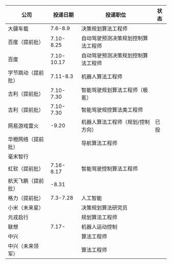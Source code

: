 | 公司               | 投递日期   | 投递职位                           | 状态 |
| ------------------ | ---------- | ---------------------------------- | ---- |
| 大疆车载           | 7.6-8.9    | 决策规划算法工程师                 |      |
| 百度（提前批）     | 7.10-8.25  | 自动驾驶预测决策规划控制算法工程师 |      |
| 百度               | 7.10-10.17 | 自动驾驶预测决策规划控制算法工程师 |      |
| 字节跳动（提前批） | 7.11-8.3   | 机器人算法工程师                   |      |
| 吉利（提前批）     | 7.10-7.30  | 智能驾驶规划算法工程师（极氪）     |      |
| 吉利（提前批）     | 7.10-7.30  | 智能驾驶规控算法类工程师           |      |
| 网易游戏雷火       | -9.20      | 机器人算法工程师（规划/控制方向）  | 已投 | 
| 华橙网络（提前批） |            | 导航算法工程师                     |      |
| 毫末智行           |            |                                    |      |
| 虹软（提前批）     | 7.16-8.17  | 智能驾驶控制算法工程师             |      |
| 航天飞鹏（提前批） | -8.31      |                                    |      |
| 格力（提前批）     | 7.3-7.28   | 人工智能                           |      |
| 小米（未来星）     |            | 决策规划算法研究员                 |      |
| 元戎启行           |            | 规划算法工程师                     |      |
| 联想               | 7.17-      | 机器人运动控制                     |      |
| 中兴               |            | 算法工程师                         |      |
| 中兴（未来领军）   |            | 算法工程师                         |      |
